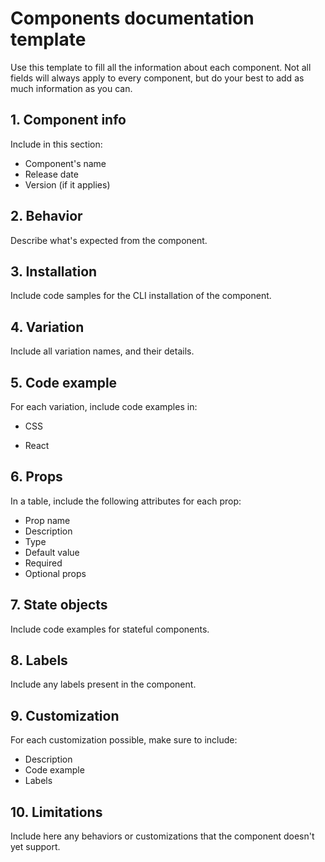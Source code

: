 # Components documentation template

Use this template to fill all the information about each component. Not all fields will always apply to every component, but do your best to add as much information as you can.

## 1. Component info
Include in this section: 
- Component's name
- Release date
- Version (if it applies)


## 2. Behavior
Describe what's expected from the component.



## 3. Installation
Include code samples for the CLI installation of the component.



## 4. Variation
Include all variation names, and their details.


## 5. Code example
For each variation, include code examples in:

- CSS

- React


## 6. Props
In a table, include the following attributes for each prop:
 - Prop name  
 - Description  
 - Type  
 - Default value  
 - Required  
 - Optional props  


## 7. State objects
Include code examples for stateful components.


## 8. Labels
Include any labels present in the component.



## 9. Customization
For each customization possible, make sure to include:  
- Description  
- Code example  
- Labels  


## 10. Limitations
Include here any behaviors or customizations that the component doesn't yet support. 
